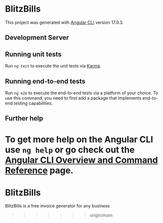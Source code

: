 
# BlitzBills

This project was generated with [Angular CLI](https://github.com/angular/angular-cli) version 17.0.3.

## Development Server

## Running unit tests

Run `ng test` to execute the unit tests via [Karma](https://karma-runner.github.io).

## Running end-to-end tests

Run `ng e2e` to execute the end-to-end tests via a platform of your choice. To use this command, you need to first add a package that implements end-to-end testing capabilities.

## Further help

To get more help on the Angular CLI use `ng help` or go check out the [Angular CLI Overview and Command Reference](https://angular.io/cli) page.
=======
# BlitzBills
BlitzBills is a free invoice generator for any business
>>>>>>> origin/main
